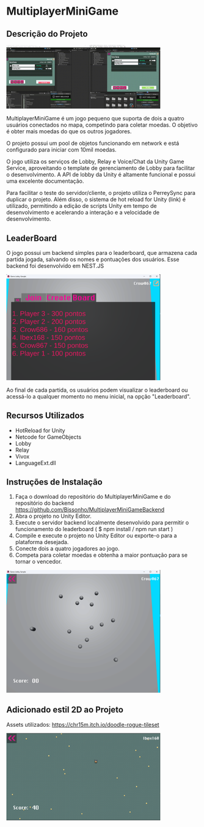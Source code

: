 # MultiplayerMiniGame

## Descrição do Projeto

 <img width=80% height=20% src="Readme/game.gif">

MultiplayerMiniGame é um jogo pequeno que suporta de dois a quatro usuários conectados no mapa, competindo para coletar moedas. O objetivo é obter mais moedas do que os outros jogadores.

O projeto possui um pool de objetos funcionando em network e está configurado para iniciar com 10mil moedas. 

O jogo utiliza os serviços de Lobby, Relay e Voice/Chat da Unity Game Service, aproveitando o template de gerenciamento de Lobby para facilitar o desenvolvimento. A API de lobby da Unity é altamente funcional e possui uma excelente documentação.

Para facilitar o teste do servidor/cliente, o projeto utiliza o PerreySync para duplicar o projeto. Além disso, o sistema de hot reload for Unity (link) é utilizado, permitindo a edição de scripts Unity em tempo de desenvolvimento e acelerando a interação e a velocidade de desenvolvimento.






## LeaderBoard

O jogo possui um backend simples para o leaderboard, que armazena cada partida jogada, salvando os nomes e pontuações dos usuários. Esse backend foi desenvolvido em NEST.JS

<p align="left">
  <img width=80% height=20% src="Readme/board.png">
</p>

Ao final de cada partida, os usuários podem visualizar o leaderboard ou acessá-lo a qualquer momento no menu inicial, na opção "Leaderboard".

## Recursos Utilizados

- HotReload for Unity
- Netcode for GameObjects
- Lobby
- Relay
- Vivox
- LanguageExt.dll

## Instruções de Instalação

1. Faça o download do repositório do MultiplayerMiniGame e do repositório do backend https://github.com/Bissonho/MultiplayerMiniGameBackend
2. Abra o projeto no Unity Editor.
4. Execute o servidor backend localmente desenvolvido para permitir o funcionamento do leaderboard ( $ npm install / npm run start )
5. Compile e execute o projeto no Unity Editor ou exporte-o para a plataforma desejada.
6. Conecte dois a quatro jogadores ao jogo.
7. Competa para coletar moedas e obtenha a maior pontuação para se tornar o vencedor.




<p align="left">
  <img width=80% height=20% src="Readme/game_1.png">
</p>


## Adicionado estil 2D ao Projeto
Assets utilizados: https://chr15m.itch.io/doodle-rogue-tileset

<p align="left">
  <img width=80% height=20% src="Readme/game_2.png">
</p>
